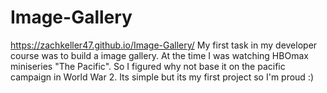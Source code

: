 # Image-Gallery
https://zachkeller47.github.io/Image-Gallery/
My first task in my developer course was to build a image gallery. At the time I was watching HBOmax miniseries "The Pacific". So I figured why not base it on the pacific campaign in World War 2. Its simple but its my first project so I'm proud :)
